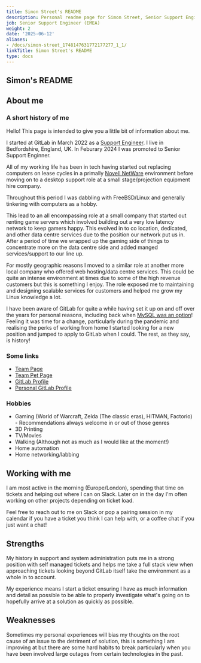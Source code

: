 ```yaml
---
title: Simon Street's README
description: Personal readme page for Simon Street, Senior Support Engineer, GitLab
job: Senior Support Engineer (EMEA)
weight: 2
date: '2025-06-12'
aliases:
- /docs/simon-street_1748147631772177277_1_1/
linkTitle: Simon Street's README
type: docs
---
```


## Simon's README

## About me

### A short history of me

Hello! This page is intended to give you a little bit of information about me.

I started at GitLab in March 2022 as a [Support Engineer](/job-families/engineering/support-engineer/). I live in Bedfordshire, England, UK. In Feburary 2024 I was promoted to Senior Support Enginner.

All of my working life has been in tech having started out replacing computers on lease cycles in a primally [Novell NetWare](https://en.wikipedia.org/wiki/NetWare) environment before moving on to a desktop support role at a small stage/projection equipment hire company.

Throughout this period I was dabbling with FreeBSD/Linux and generally tinkering with computers as a hobby.

This lead to an all encompassing role at a small company that started out renting game servers which involved building out a very low latency network to keep gamers happy. This evolved in to co location, dedicated, and other data centre services due to the position our network put us in. After a period of time we wrapped up the gaming side of things to concentrate more on the data centre side and added manged services/support to our line up.

For mostly geographic reasons I moved to a similar role at another more local company who offered web hosting/data centre services. This could be quite an intense environment at times due to some of the high revenue customers but this is something I enjoy. The role exposed me to maintaining and designing scalable services for customers and helped me grow my Linux knowledge a lot.

I have been aware of GitLab for quite a while having set it up on and off over the years for personal reasons, including back when [MySQL was an option](https://about.gitlab.com/blog/2019/06/27/removing-mysql-support/)! Feeling it was time for a change, particularly during the pandemic and realising the perks of working from home I started looking for a new position and jumped to apply to GitLab when I could. The rest, as they say, is history!

### Some links

- [Team Page](/handbook/company/team/#simonstreet)
- [Team Pet Page](https://about.gitlab.com/company/team-pets/#304-rosie)
- [GitLab Profile](https://gitlab.com/simonstreet)
- [Personal GitLab Profile](https://gitlab.com/simonsshed)

### Hobbies

- Gaming (World of Warcraft, Zelda (The classic eras), HITMAN, Factorio) - Recommendations always welcome in or out of those genres
- 3D Printing
- TV/Movies
- Walking (Although not as much as I would like at the moment!)
- Home automation
- Home networking/labbing

## Working with me

I am most active in the morning (Europe/London), spending that time on tickets and helping out where I can on Slack. Later on in the day I'm often working on other projects depending on ticket load.

Feel free to reach out to me on Slack or pop a pairing session in my calendar if you have a ticket you think I can help with, or a coffee chat if you just want a chat!

## Strengths

My history in support and system administration puts me in a strong position with self managed tickets and helps me take a full stack view when approaching tickets looking beyond GitLab itself take the environment as a whole in to account.

My experience means I start a ticket ensuring I have as much information and detail as possible to be able to properly investigate what's going on to hopefully arrive at a solution as quickly as possible.

## Weaknesses

Sometimes my personal experiences will bias my thoughts on the root cause of an issue to the detriment of solution, this is something I am improving at but there are some hard habits to break particularly when you have been involved large outages from certain technologies in the past.
